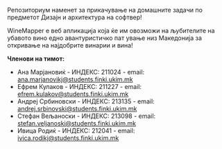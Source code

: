 Репозиториум наменет за прикачување на домашните задачи по предметот Дизајн и архитектура на софтвер!

WineMapper е веб апликација која ќе им овозможи на љубителите на убавото вино едно авантуристичко пат
ување низ Македонија за откривање на најдобрите винарии и вина!

**Членови на тимот:**
 - Ана Марјановиќ - ИНДЕКС: 211024 - email: ana.marjanovikj@students.finki.ukim.mk
 - Ефрем Кулаков - ИНДЕКС: 211227 - email: efrem.kulakov@students.finki.ukim.mk	
 - Андреј Србиновски - ИНДЕКС: 213135 - email: andrej.srbinovski@students.finki.ukim.mk
 - Стефан Вељаноски - ИНДЕКС: 213098 - email: stefan.veljanoski@students.finki.ukim.mk	
 - Ивица Родиќ - ИНДЕКС: 212041 - email: ivica.rodikj@students.finki.ukim.mk
